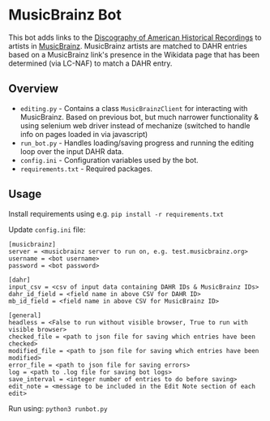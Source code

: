# MusicBrainz Bot

This bot adds links to the [Discography of American Historical Recordings](https://adp.library.ucsb.edu/) 
to artists in [MusicBrainz](https://musicbrainz.org/). MusicBrainz artists are matched to DAHR entries based on a 
MusicBrainz link's presence in the Wikidata page that has been determined (via LC-NAF) to match a DAHR entry.


## Overview
- `editing.py` - Contains a class `MusicBrainzClient` for interacting with MusicBrainz. Based on previous bot, but much narrower functionality & using selenium web driver instead of mechanize (switched to handle info on pages loaded in via javascript)
- `run_bot.py` - Handles loading/saving progress and running the editing loop over the input DAHR data.
- `config.ini` - Configuration variables used by the bot.
- `requirements.txt` - Required packages.

## Usage
Install requirements using e.g. `pip install -r requirements.txt`

Update `config.ini` file:
```
[musicbrainz]
server = <musicbrainz server to run on, e.g. test.musicbrainz.org>
username = <bot username>
password = <bot password>

[dahr]
input_csv = <csv of input data containing DAHR IDs & MusicBrainz IDs>
dahr_id_field = <field name in above CSV for DAHR ID>
mb_id_field = <field name in above CSV for MusicBrainz ID>

[general]
headless = <False to run without visible browser, True to run with visible browser>
checked_file = <path to json file for saving which entries have been checked>
modified_file = <path to json file for saving which entries have been modified>
error_file = <path to json file for saving errors>
log = <path to .log file for saving bot logs>
save_interval = <integer number of entries to do before saving>
edit_note = <message to be included in the Edit Note section of each edit>
```

Run using: `python3 runbot.py`